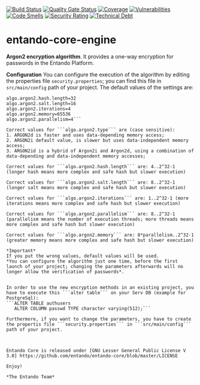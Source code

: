 [![Build Status](https://img.shields.io/endpoint?url=https%3A%2F%2Fstatusbadge-jx.apps.serv.run%2Fentando%2Fentando-engine)](https://github.com/entando/devops-results/tree/logs/jenkins-x/logs/entando/entando-engine/master)
[![Quality Gate Status](https://sonarcloud.io/api/project_badges/measure?project=entando_entando-engine&metric=alert_status)](https://sonarcloud.io/dashboard?id=entando_entando-engine)
[![Coverage](https://sonarcloud.io/api/project_badges/measure?project=entando_entando-engine&metric=coverage)](https://entando.github.io/devops-results/entando-engine/master/jacoco/index.html)
[![Vulnerabilities](https://sonarcloud.io/api/project_badges/measure?project=entando_entando-engine&metric=vulnerabilities)](https://entando.github.io/devops-results/entando-engine/master/dependency-check-report.html)
[![Code Smells](https://sonarcloud.io/api/project_badges/measure?project=entando_entando-engine&metric=code_smells)](https://sonarcloud.io/dashboard?id=entando_entando-engine)
[![Security Rating](https://sonarcloud.io/api/project_badges/measure?project=entando_entando-engine&metric=security_rating)](https://sonarcloud.io/dashboard?id=entando_entando-engine)
[![Technical Debt](https://sonarcloud.io/api/project_badges/measure?project=entando_entando-engine&metric=sqale_index)](https://sonarcloud.io/dashboard?id=entando_entando-engine)

entando-core-engine
============

**Argon2 encryption algorithm**.
It provides a one-way encryption for passwords in the Entando Platform.


**Configuration**
You can configure the execution of the algorithm by editing the properties file ```security.properties```; you can find this file in ```src/main/config``` path of your project.
The default values of the settings are:

```algo.argon2.type=ARGON2i
algo.argon2.hash.length=32
algo.argon2.salt.length=16
algo.argon2.iterations=4
algo.argon2.memory=65536
algo.argon2.parallelism=4```

Correct values for ```algo.argon2.type``` are (case sensitive):
1. ARGON2d is faster and uses data-depending memory access;
2. ARGON2i default value, is slower but uses data-independent memory access;
3. ARGON2id is a hybrid of Argon2i and Argon2d, using a combination of data-depending and data-independent memory accesses;

Correct values for ```algo.argon2.hash.length``` are: 4..2^32-1 (longer hash means more complex and safe hash but slower execution)

Correct values for ```algo.argon2.salt.length``` are: 8..2^32-1 (longer salt means more complex and safe hash but slower execution)

Correct values for ```algo.argon2.iterations``` are: 1..2^32-1 (more iterations means more complex and safe hash but slower execution)

Correct values for ```algo.argon2.parallelism``` are: 8..2^32-1 (parallelism means the number of execution threads; more threads means more complex and safe hash but slower execution)

Correct values for ```algo.argon2.memory``` are: 8*parallelism..2^32-1 (greater memory means more complex and safe hash but slower execution)

*Important*
If you put the wrong values, default values will be used.
*You can configure the algorithm just one time, before the first launch of your project; changing the parameters afterwards will no longer allow the verification of passwords*.


In order to use the new encryption methods in an existing project, you have to execute this ```alter table``` on your Serv DB (example for PostgreSql):
```ALTER TABLE authusers
   ALTER COLUMN passwd TYPE character varying(512);```

Furthermore, if you want to change the parameters, you have to create the propertis file ```security.properties``` in ```src/main/config``` path of your project.



Entando Core is released under [GNU Lesser General Public License V 3.0] https://github.com/entando/entando-core/blob/master/LICENSE

Enjoy!

*The Entando Team*

  
